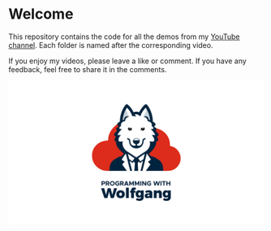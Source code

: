 # Welcome

This repository contains the code for all the demos from my [YouTube channel](https://www.youtube.com/@programmingwithwolfgang). Each folder is named after the corresponding video.

If you enjoy my videos, please leave a like or comment. If you have any feedback, feel free to share it in the comments.

<img src="./readme/Logo.png" alt="Programming with Wolfgang Logo" width="1000"/>